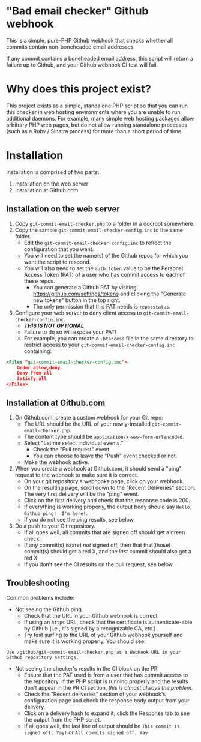 



# "Bad email checker" Github webhook

This is a simple, pure-PHP Github webhook that checks whether all
commits contain non-boneheaded email addresses.

If any commit contains a boneheaded email address, this script will
return a failure up to Github, and your Github webhook CI test will
fail.

# Why does this project exist?

This project exists as a simple, standalone PHP script so that you can
run this checker in web hosting environments where you are unable to
run additional daemons.  For example, many simple web hosting packages
allow arbitrary PHP web pages, but do not allow running standalone
processes (such as a Ruby / Sinatra process) for more than a short
period of time.

# Installation

Installation is comprised of two parts:

1. Installation on the web server
1. Installation at Github.com

## Installation on the web server

1. Copy `git-commit-email-checker.php` to a folder in a docroot
   somewhere.
1. Copy the sample `git-commit-email-checker-config.inc` to the same
   folder.
   * Edit the `git-commit-email-checker-config.inc` to reflect the
     configuration that you want.
   * You will need to set the name(s) of the Github repos for which
     you want the script to respond.
   * You will also need to set the `auth_token` value to be the
     Personal Access Token (PAT) of a user who has commit access to
     each of these repos.
     * You can generate a Github PAT by visiting
       https://github.com/settings/tokens and clicking the "Generate
       new tokens" button in the top right.
     * The only permission that this PAT needs is `repo:status`.
1. Configure your web server to deny client access to
   `git-commit-email-checker-config.inc`.
   * ***THIS IS NOT OPTIONAL***
   * Failure to do so will expose your PAT!
   * For example, you can create a `.htaccess` file in the same
     directory to restrict access to your
     `git-commit-email-checker-config.inc` containing:
```xml
<Files "git-commit-email-checker-config.inc">
    Order allow,deny
    Deny from all
    Satisfy all
</Files>
```

## Installation at Github.com

1. On Github.com, create a custom webhook for your Git repo:
   * The URL should be the URL of your newly-installed `git-commit-email-checker.php`.
   * The content type should be `application/x-www-form-urlencoded`.
   * Select "Let me select individual events."
     * Check the "Pull request" event.
     * You can choose to leave the "Push" event checked or not.
   * Make the webhook active.
1. When you create a webhook at Github.com, it should send a "ping" request to the webhook to make sure it is correct.
   * On your git repository's webhooks page, click on your webhook.
   * On the resulting page, scroll down to the "Recent Deliveries" section.  The very first delivery will be the "ping" event.
   * Click on the first delivery and check that the response code is 200.
   * If everything is working properly, the output body should say
     `Hello, Github ping!  I'm here!`.
   * If you do not see the ping results, see below.
1. Do a push to your Git repository.
   * If all goes well, all commits that are signed off should get a
     green check.
   * If any commit(s) is(are) *not* signed off, then that that(those)
     commit(s) should get a red X, and the *last* commit should also
     get a red X.
   * If you don't see the CI results on the pull request, see below.

## Troubleshooting

Common problems include:

* Not seeing the Github ping.
  * Check that the URL in your Github webhook is correct.
  * If using an `https` URL, check that the certificate is
    authenticate-able by Github (i.e., it's signed by a recognizable
    CA, etc.)
  * Try test surfing to the URL of your Github webhook yourself and
    make sure it is working properly.  You should see:
```
Use /github/git-commit-email-checker.php as a WebHook URL in your Github repository settings.
````

* Not seeing the checker's results in the CI block on the PR
  * Ensure that the PAT used is from a user that has commit access to
    the repository.  If the PHP script is running properly and the
    results don't appear in the PR CI section, *this is almost always
    the problem*.
  * Check the "Recent deliveries" section of your webhook's
    configuration page and check the response body output from your
    delivery.
  * Click on a delivery hash to expand it; click the Response tab to
    see the output from the PHP script.
  * If all goes well, the last line of output should be `This commit
    is signed off. Yay!` or `All commits signed off. Yay!`
 
 
 
 
 
 
 
 
 
